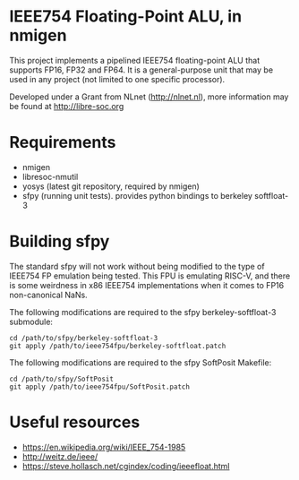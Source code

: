 # IEEE754 Floating-Point ALU, in nmigen

This project implements a pipelined IEEE754 floating-point ALU that
supports FP16, FP32 and FP64.  It is a general-purpose unit that
may be used in any project (not limited to one specific processor).

Developed under a Grant from NLnet (http://nlnet.nl), more information
may be found at http://libre-soc.org

# Requirements

* nmigen
* libresoc-nmutil
* yosys (latest git repository, required by nmigen)
* sfpy (running unit tests).  provides python bindings to berkeley softfloat-3

# Building sfpy

The standard sfpy will not work without being modified to the type of
IEEE754 FP emulation being tested.  This FPU is emulating RISC-V, and
there is some weirdness in x86 IEEE754 implementations when it comes
to FP16 non-canonical NaNs.

The following modifications are required to the sfpy berkeley-softfloat-3
submodule:

    cd /path/to/sfpy/berkeley-softfloat-3
    git apply /path/to/ieee754fpu/berkeley-softfloat.patch

The following modifications are required to the sfpy SoftPosit Makefile:

    cd /path/to/sfpy/SoftPosit
    git apply /path/to/ieee754fpu/SoftPosit.patch

# Useful resources

* https://en.wikipedia.org/wiki/IEEE_754-1985
* http://weitz.de/ieee/
* https://steve.hollasch.net/cgindex/coding/ieeefloat.html

